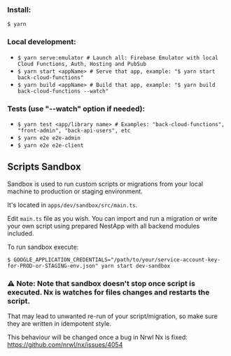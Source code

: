 ### Install:
`$ yarn`

### Local development:
- `$ yarn serve:emulator # Launch all: Firebase Emulator with local Cloud Functions, Auth, Hosting and PubSub`
- `$ yarn start <appName> # Serve that app, example: "$ yarn start back-cloud-functions"`
- `$ yarn build <appName> # Build that app, example: "$ yarn build back-cloud-functions --watch"`

### Tests (use "--watch" option if needed):
- `$ yarn test <app/library name> # Examples: "back-cloud-functions", "front-admin", "back-api-users", etc`
- `$ yarn e2e e2e-admin`
- `$ yarn e2e e2e-client`

## Scripts Sandbox

Sandbox is used to run custom scripts or migrations from your local machine to production or staging environment.

It's located in `apps/dev/sandbox/src/main.ts`.

Edit `main.ts` file as you wish. You can import and run a migration or write your own script using prepared NestApp with all backend modules included.

To run sandbox execute:
```
$ GOOGLE_APPLICATION_CREDENTIALS="/path/to/your/service-account-key-for-PROD-or-STAGING-env.json" yarn start dev-sandbox
```

### ⚠️ Note: Note that sandbox doesn't stop once script is executed. Nx is watches for files changes and restarts the script.
That may lead to unwanted re-run of your script/migration, so make sure they are written in idempotent style.

This behaviour will be changed once a bug in Nrwl Nx is fixed: https://github.com/nrwl/nx/issues/4054
